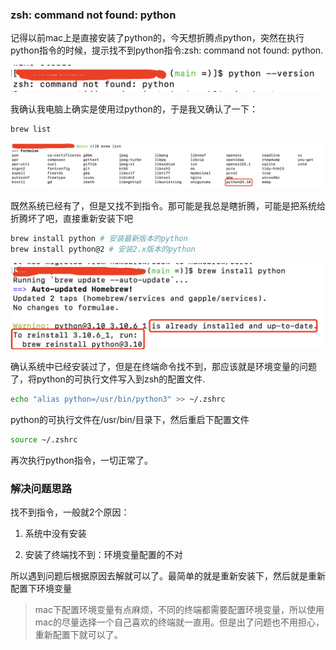 ### zsh: command not found: python

记得以前mac上是直接安装了python的，今天想折腾点python，突然在执行python指令的时候，提示找不到python指令:zsh: command not found: python.

![找不到python指令](./images/i8.png)

我确认我电脑上确实是使用过python的，于是我又确认了一下：

```bash
brew list
```

![确认了下python是存在的](./images/i9.png)

既然系统已经有了，但是又找不到指令。那可能是我总是瞎折腾，可能是把系统给折腾坏了吧，直接重新安装下吧

```bash
brew install python # 安装最新版本的python
brew install python@2 # 安装2.x版本的python
```

![重新安装python，提示已经安装过了](./images/i10.png)

确认系统中已经安装过了，但是在终端命令找不到，那应该就是环境变量的问题了，将python的可执行文件写入到zsh的配置文件.

```bash
echo "alias python=/usr/bin/python3" >> ~/.zshrc
```

python的可执行文件在/usr/bin/目录下，然后重启下配置文件

```bash
source ~/.zshrc
```

再次执行python指令，一切正常了。

### 解决问题思路

找不到指令，一般就2个原因：

1. 系统中没有安装

2. 安装了终端找不到：环境变量配置的不对

所以遇到问题后根据原因去解就可以了。最简单的就是重新安装下，然后就是重新配置下环境变量

> mac下配置环境变量有点麻烦，不同的终端都需要配置环境变量，所以使用mac的尽量选择一个自己喜欢的终端就一直用。但是出了问题也不用担心，重新配置下就可以了。
